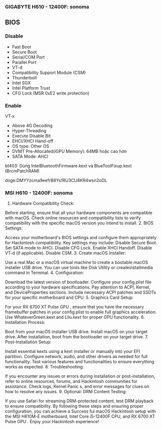 ### GIGABYTE H610 - 12400F: sonoma

## BIOS

### Disable
- Fast Boot
- Secure Boot
- Serial/COM Port
- Parallel Port
- VT-d
- Compatibility Support Module (CSM)
- Thunderbolt
- Intel SGX
- Intel Platform Trust
- CFG Lock (MSR 0xE2 write protection)

### Enable
VT-x
- Above 4G Decoding
- Hyper-Threading
- Execute Disable Bit
- EHCI/XHCI Hand-off
- OS type: Other OS
- DVMT Pre-Allocated(iGPU Memory): 64MB hoặc cao hơn
- SATA Mode: AHCI

bt403: Dùng IntelBluetoothFirmware.kext và BlueToolFixup.kext (BrcmPatchRAM)


doge:DMYYzcma9eefrB8Ys1RU3CU8KR4wsn2oDL


### MSI H610 - 12400F: sonoma

1. Hardware Compatibility Check:

Before starting, ensure that all your hardware components are compatible with macOS. Check online resources and compatibility lists to verify compatibility with the specific macOS version you intend to install.
2. BIOS Settings:

Access your motherboard's BIOS settings and configure them appropriately for Hackintosh compatibility. Key settings may include:
Disable Secure Boot.
Set SATA mode to AHCI.
Disable CFG Lock.
Enable XHCI Handoff.
Disable VT-d (if applicable).
Disable CSM.
3. Create macOS Installer:

Use a real Mac or a macOS virtual machine to create a bootable macOS installer USB drive. You can use tools like Disk Utility or createinstallmedia command in Terminal.
4.  Configuration:

Download the latest version of  bootloader.
Configure your config.plist file according to your hardware specifications. Pay attention to ACPI, Kernel, and DeviceProperties sections.
Include necessary ACPI patches and SSDTs for your specific motherboard and CPU.
5. Graphics Card Setup:

For your RX 6700 XT Pulse GPU , ensure that you have the necessary framebuffer patches in your config.plist to enable full graphics acceleration.
Use WhateverGreen.kext and Lilu.kext for proper GPU functionality.
6. Installation Process:

Boot from your macOS installer USB drive.
Install macOS on your target drive.
After installation, boot from the  bootloader on your target drive.
7. Post-Installation Setup:

Install essential kexts using a kext installer or manually into your EFI partition.
Configure network, audio, and other drivers as needed for full functionality.
Test various features and functionalities to ensure everything works as expected.
8. Troubleshooting:

If you encounter any issues or errors during installation or post-installation, refer to online resources, forums, and Hackintosh communities for assistance.
Check logs, Kernel Panic s, and error messages for clues on how to resolve any issues.
9. Optional: DRM Content Testing:

If you use Safari for streaming DRM-protected content, test DRM playback to ensure compatibility.
By following these steps and ensuring proper configuration, you can achieve a Success ful macOS Hackintosh setup with the MSI H610M-E motherboard, Intel Core i5-12400F CPU, and RX 6700 XT Pulse GPU . Enjoy your Hackintosh experience!
